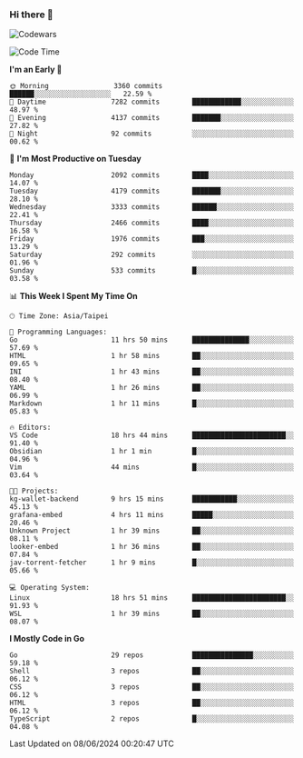 ### Hi there 👋

![Codewars](https://www.codewars.com/users/omegaatt36/badges/small)

<!--START_SECTION:waka-->
![Code Time](http://img.shields.io/badge/Code%20Time-2%2C498%20hrs%2040%20mins-blue)

**I'm an Early 🐤** 

```text
🌞 Morning                3360 commits        ██████░░░░░░░░░░░░░░░░░░░   22.59 % 
🌆 Daytime                7282 commits        ████████████░░░░░░░░░░░░░   48.97 % 
🌃 Evening                4137 commits        ███████░░░░░░░░░░░░░░░░░░   27.82 % 
🌙 Night                  92 commits          ░░░░░░░░░░░░░░░░░░░░░░░░░   00.62 % 
```
📅 **I'm Most Productive on Tuesday** 

```text
Monday                   2092 commits        ████░░░░░░░░░░░░░░░░░░░░░   14.07 % 
Tuesday                  4179 commits        ███████░░░░░░░░░░░░░░░░░░   28.10 % 
Wednesday                3333 commits        ██████░░░░░░░░░░░░░░░░░░░   22.41 % 
Thursday                 2466 commits        ████░░░░░░░░░░░░░░░░░░░░░   16.58 % 
Friday                   1976 commits        ███░░░░░░░░░░░░░░░░░░░░░░   13.29 % 
Saturday                 292 commits         ░░░░░░░░░░░░░░░░░░░░░░░░░   01.96 % 
Sunday                   533 commits         █░░░░░░░░░░░░░░░░░░░░░░░░   03.58 % 
```


📊 **This Week I Spent My Time On** 

```text
🕑︎ Time Zone: Asia/Taipei

💬 Programming Languages: 
Go                       11 hrs 50 mins      ██████████████░░░░░░░░░░░   57.69 % 
HTML                     1 hr 58 mins        ██░░░░░░░░░░░░░░░░░░░░░░░   09.65 % 
INI                      1 hr 43 mins        ██░░░░░░░░░░░░░░░░░░░░░░░   08.40 % 
YAML                     1 hr 26 mins        ██░░░░░░░░░░░░░░░░░░░░░░░   06.99 % 
Markdown                 1 hr 11 mins        █░░░░░░░░░░░░░░░░░░░░░░░░   05.83 % 

🔥 Editors: 
VS Code                  18 hrs 44 mins      ███████████████████████░░   91.40 % 
Obsidian                 1 hr 1 min          █░░░░░░░░░░░░░░░░░░░░░░░░   04.96 % 
Vim                      44 mins             █░░░░░░░░░░░░░░░░░░░░░░░░   03.64 % 

🐱‍💻 Projects: 
kg-wallet-backend        9 hrs 15 mins       ███████████░░░░░░░░░░░░░░   45.13 % 
grafana-embed            4 hrs 11 mins       █████░░░░░░░░░░░░░░░░░░░░   20.46 % 
Unknown Project          1 hr 39 mins        ██░░░░░░░░░░░░░░░░░░░░░░░   08.11 % 
looker-embed             1 hr 36 mins        ██░░░░░░░░░░░░░░░░░░░░░░░   07.84 % 
jav-torrent-fetcher      1 hr 9 mins         █░░░░░░░░░░░░░░░░░░░░░░░░   05.66 % 

💻 Operating System: 
Linux                    18 hrs 51 mins      ███████████████████████░░   91.93 % 
WSL                      1 hr 39 mins        ██░░░░░░░░░░░░░░░░░░░░░░░   08.07 % 
```

**I Mostly Code in Go** 

```text
Go                       29 repos            ███████████████░░░░░░░░░░   59.18 % 
Shell                    3 repos             ██░░░░░░░░░░░░░░░░░░░░░░░   06.12 % 
CSS                      3 repos             ██░░░░░░░░░░░░░░░░░░░░░░░   06.12 % 
HTML                     3 repos             ██░░░░░░░░░░░░░░░░░░░░░░░   06.12 % 
TypeScript               2 repos             █░░░░░░░░░░░░░░░░░░░░░░░░   04.08 % 
```




 Last Updated on 08/06/2024 00:20:47 UTC
<!--END_SECTION:waka-->

<!--
**omegaatt36/omegaatt36** is a ✨ _special_ ✨ repository because its `README.md` (this file) appears on your GitHub profile.

Here are some ideas to get you started:

- 🔭 I’m currently working on ...
- 🌱 I’m currently learning ...
- 👯 I’m looking to collaborate on ...
- 🤔 I’m looking for help with ...
- 💬 Ask me about ...
- 📫 How to reach me: ...
- 😄 Pronouns: ...
- ⚡ Fun fact: ...
-->
